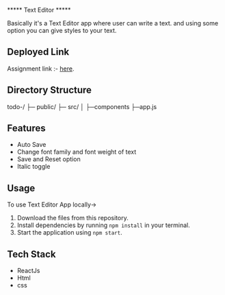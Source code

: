 ***** Text Editor *****

Basically it's a Text Editor app where user can write a text. and using some option you can give styles to your text.


## Deployed Link

Assignment link :- [here](https://punt-partners-assignment.vercel.app/).

## Directory Structure
todo-/
├─ public/
├─ src/
│  ├─components
   ├─app.js



## Features
- Auto Save
- Change font family and font weight of text
- Save and Reset option
- Italic toggle



## Usage

To use Text Editor App locally->

1. Download the files from this repository.
2. Install dependencies by running `npm install` in your terminal.
3. Start the application using `npm start`.


## Tech Stack
- ReactJs
- Html
- css
